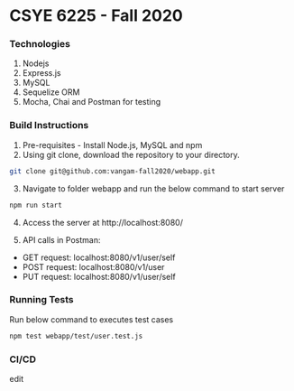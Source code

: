 # CSYE 6225 - Fall 2020

### Technologies

1. Nodejs
2. Express.js
3. MySQL
4. Sequelize ORM
5. Mocha, Chai and Postman for testing

### Build Instructions

1. Pre-requisites - Install Node.js, MySQL and npm
2. Using git clone, download the repository to your directory.
```bash
git clone git@github.com:vangam-fall2020/webapp.git
```

3. Navigate to folder webapp and run the below command to start server
```bash
npm run start
```

4. Access the server at http://localhost:8080/

5. API calls in Postman:

* GET request: localhost:8080/v1/user/self
* POST request: localhost:8080/v1/user
* PUT request: localhost:8080/v1/user/self

### Running Tests

Run below command to executes test cases

```bash
npm test webapp/test/user.test.js
```

### CI/CD
edit
